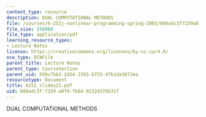 ```yaml
---
content_type: resource
description: DUAL COMPUTATIONAL METHODS
file: /courses/6-252j-nonlinear-programming-spring-2003/660adc3f7159a8f9fb6491324376b31f_6252_slides21.pdf
file_size: 256860
file_type: application/pdf
learning_resource_types:
- Lecture Notes
license: https://creativecommons.org/licenses/by-nc-sa/4.0/
ocw_type: OCWFile
parent_title: Lecture Notes
parent_type: CourseSection
parent_uid: 599c7bb2-2d54-3763-b755-47b1da3073ea
resourcetype: Document
title: 6252_slides21.pdf
uid: 660adc3f-7159-a8f9-fb64-91324376b31f
---
```

DUAL COMPUTATIONAL METHODS